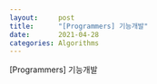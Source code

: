 ```yaml
---
layout:     post
title:      "[Programmers] 기능개발"
date:       2021-04-28
categories: Algorithms
---
```


[Programmers] 기능개발